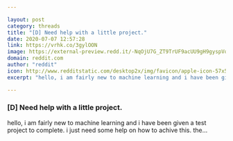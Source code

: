 ```yaml
---

layout: post
category: threads
title: "[D] Need help with a little project."
date: 2020-07-07 12:57:28
link: https://vrhk.co/3gylOON
image: https://external-preview.redd.it/-NqOjU7G_ZT9TrUF9acUU9gH9gyspVoTekSYL9DX2hY.png?width=484&height=253.403141361&auto=webp&crop=484:253.403141361,smart&s=8e800f3f368d68668af595abfd7fc105b822d5da
domain: reddit.com
author: "reddit"
icon: http://www.redditstatic.com/desktop2x/img/favicon/apple-icon-57x57.png
excerpt: "hello, i am fairly new to machine learning and i have been given a test project to complete. i just need some help on how to achive this. the..."

---
```


### [D] Need help with a little project.

hello, i am fairly new to machine learning and i have been given a test project to complete. i just need some help on how to achive this. the...